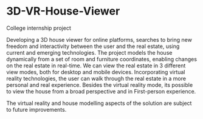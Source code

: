 # 3D-VR-House-Viewer

College internship project

Developing a 3D house viewer for online platforms, searches to bring new freedom and interactivity between the user and the real estate, using current and emerging technologies. 
The project models the house dynamically from a set of room and furniture coordinates, enabling changes on the real estate in real-time. We can view the real estate in 3 different view modes, both for desktop and mobile devices.
Incorporating virtual reality technologies, the user can walk through the real estate in a more personal and real experience. Besides the virtual reality mode, its possible to view the house from a broad perspective and in First-person experience. 

The virtual reality and house modelling aspects of the solution are subject to future improvements.
